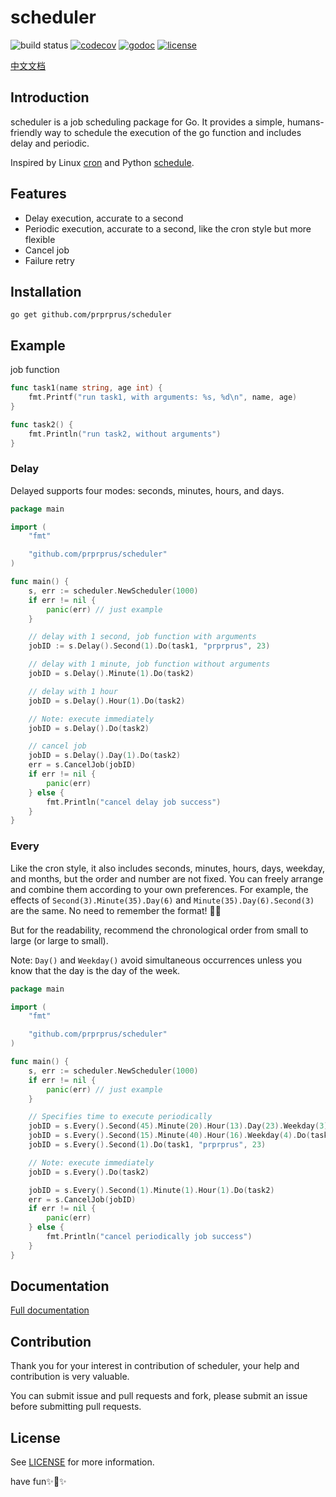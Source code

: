 # scheduler

![build status](https://travis-ci.org/prprprus/scheduler.svg?branch=master)
[![codecov](https://codecov.io/gh/prprprus/scheduler/branch/master/graph/badge.svg)](https://codecov.io/gh/prprprus/scheduler)
[![godoc](https://img.shields.io/badge/godoc-godoc-blue.svg)](https://godoc.org/github.com/prprprus/scheduler)
[![license](https://img.shields.io/badge/license-license-yellow.svg)](https://github.com/prprprus/scheduler/blob/master/LICENSE)

[中文文档](https://github.com/prprprus/scheduler/blob/master/README-zh.md)

## Introduction

scheduler is a job scheduling package for Go. It provides a simple, humans-friendly way to schedule the execution of the go function and includes delay and periodic.

Inspired by Linux [cron](https://opensource.com/article/17/11/how-use-cron-linux) and Python [schedule](https://github.com/dbader/schedule).

## Features

- Delay execution, accurate to a second
- Periodic execution, accurate to a second, like the cron style but more flexible
- Cancel job
- Failure retry

## Installation

```
go get github.com/prprprus/scheduler
```

## Example

job function

```Go
func task1(name string, age int) {
	fmt.Printf("run task1, with arguments: %s, %d\n", name, age)
}

func task2() {
	fmt.Println("run task2, without arguments")
}
```

### Delay

Delayed supports four modes: seconds, minutes, hours, and days.

```Go
package main

import (
    "fmt"

    "github.com/prprprus/scheduler"
)

func main() {
	s, err := scheduler.NewScheduler(1000)
	if err != nil {
		panic(err) // just example
	}

	// delay with 1 second, job function with arguments
	jobID := s.Delay().Second(1).Do(task1, "prprprus", 23)

	// delay with 1 minute, job function without arguments
	jobID = s.Delay().Minute(1).Do(task2)

	// delay with 1 hour
	jobID = s.Delay().Hour(1).Do(task2)

	// Note: execute immediately
	jobID = s.Delay().Do(task2)

	// cancel job
	jobID = s.Delay().Day(1).Do(task2)
	err = s.CancelJob(jobID)
	if err != nil {
		panic(err)
	} else {
		fmt.Println("cancel delay job success")
	}
}
```

### Every

Like the cron style, it also includes seconds, minutes, hours, days, weekday, and months, but the order and number are not fixed. You can freely arrange and combine them according to your own preferences. For example, the effects of `Second(3).Minute(35).Day(6)` and `Minute(35).Day(6).Second(3)` are the same. No need to remember the format! 🎉👏

But for the readability, recommend the chronological order from small to large (or large to small).

Note: `Day()` and `Weekday()` avoid simultaneous occurrences unless you know that the day is the day of the week.

```Go
package main

import (
    "fmt"

    "github.com/prprprus/scheduler"
)

func main() {
	s, err := scheduler.NewScheduler(1000)
	if err != nil {
		panic(err) // just example
	}

	// Specifies time to execute periodically
	jobID = s.Every().Second(45).Minute(20).Hour(13).Day(23).Weekday(3).Month(6).Do(task1, "prprprus", 23)
	jobID = s.Every().Second(15).Minute(40).Hour(16).Weekday(4).Do(task2)
	jobID = s.Every().Second(1).Do(task1, "prprprus", 23)

	// Note: execute immediately
	jobID = s.Every().Do(task2)

	jobID = s.Every().Second(1).Minute(1).Hour(1).Do(task2)
	err = s.CancelJob(jobID)
	if err != nil {
		panic(err)
	} else {
		fmt.Println("cancel periodically job success")
	}
}
```

## Documentation

[Full documentation](https://godoc.org/github.com/prprprus/scheduler)

## Contribution

Thank you for your interest in contribution of scheduler, your help and contribution is very valuable. 

You can submit issue and pull requests and fork, please submit an issue before submitting pull requests.

## License

See [LICENSE](https://github.com/prprprus/scheduler/blob/master/LICENSE) for more information.

have fun✨👻✨